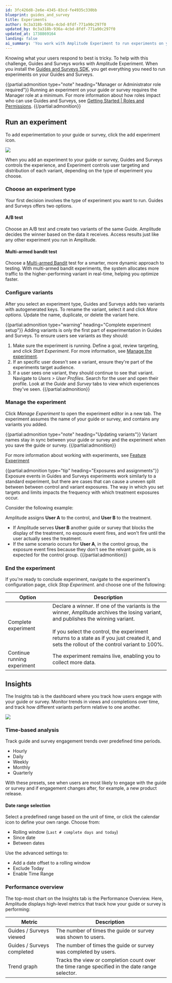 ```yaml
---
id: 3fc426d8-2e6e-4345-83cd-fe4935c330bb
blueprint: guides_and_survey
title: Experiments
author: 0c3a318b-936a-4cbd-8fdf-771a90c297f0
updated_by: 0c3a318b-936a-4cbd-8fdf-771a90c297f0
updated_at: 1738869164
landing: false
ai_summary: 'You work with Amplitude Experiment to run experiments on your Guides and Surveys. You can choose between A/B test and Multi-armed bandit test types. Amplitude helps you decide the winner based on the data it receives. You can configure variants, manage the experiment, and track user engagement through the Insights tab. The Performance Overview section provides high-level metrics on how your guide or survey is performing. Remember that a Manager role is required to run experiments on your Guides and Surveys.'
---
```

Knowing what your users respond to best is tricky. To help with this challenge, Guides and Surveys works with Amplitude Experiment. When you install the [Guides and Surveys SDK](/docs/guides-and-surveys/sdk), you get everything you need to run experiments on your Guides and Surveys.

{{partial:admonition type="note" heading="Manager or Administrator role required"}}
Running an experiment on your guide or survey requires the Manager role at a minimum. For more information about how roles impact who can use Guides and Surveys, see [Getting Started | Roles and Permissions](/docs/guides-and-surveys/get-started#roles-and-permissions).
{{/partial:admonition}}

## Run an experiment

To add experimentation to your guide or survey, click the add experiment icon. 

![](statamic://asset::help_center_conversions::guides-surveys/add-experiment.png)

When you add an experiment to your guide or survey, Guides and Surveys controls the experience, and Experiment controls user targeting and distribution of each variant, depending on the type of experiment you choose.

### Choose an experiment type

Your first decision involves the type of experiment you want to run. Guides and Surveys offers two options.

#### A/B test

Choose an A/B test and create two variants of the same Guide. Amplitude decides the winner based on the data it receives. Access results just like any other experiment you run in Amplitude.

#### Multi-armed bandit test

Choose a [Multi-armed Bandit](/docs/feature-experiment/workflow/multi-armed-bandit-experiments) test for a smarter, more dynamic approach to testing. With multi-armed bandit experiments, the system allocates more traffic to the higher-performing variant in real-time, helping you optimize faster.

### Configure variants

After you select an experiment type, Guides and Surveys adds two variants with autogenerated keys. To rename the variant, select it and click *More options*. Update the name, duplicate, or delete the variant here.

{{partial:admonition type="warning" heading="Complete experiment setup"}}
Adding variants is only the first part of experimentation in Guides and Surveys. To ensure users see variants as they should:

1. Make sure the experiment is running. Define a goal, review targeting, and click *Start Experiment*. For more information, see [Manage the experiment](#manage-the-experiment).
2. If an specific user doesn't see a variant, ensure they're part of the experiments target audience.
3. If a user sees one variant, they should continue to see that variant. Navigate to *Users > User Profiles*. Search for the user and open their profile. Look at the *Guide* and *Survey* tabs to view which experiences they've seen.
{{/partial:admonition}}

### Manage the experiment

Click *Manage Experiment* to open the experiment editor in a new tab. The experiment assumes the name of your guide or survey, and contains any variants you added.

{{partial:admonition type="note" heading="Updating variants"}}
Variant names stay in sync between your guide or survey and the experiment when you save the guide or survey.
{{/partial:admonition}}

For more information about working with experiments, see [Feature Experiment](/docs/feature-experiment)

{{partial:admonition type="tip" heading="Exposures and assignments"}}
Exposure events in Guides and Surveys experiments work similarly to a standard experiment, but there are cases that can cause a uneven split between between control and variant exposures. The way in which you set targets and limits impacts the frequency with which treatment exposures occur.

Consider the following example:

Amplitude assigns **User A** to the control, and **User B** to the treatment.

- If Amplitude serves **User B** another guide or survey that blocks the display of the treatment, no exposure event fires, and won't fire until the user actually sees the treatment.
- If the same scenario occurs for **User A**, in the control group, the exposure event fires because they don't see the relvant guide, as is expected for the control group.
{{/partial:admonition}}

### End the experiment

If you're ready to conclude experiment, navigate to the experiment's configuration page, click *Stop Experiment*. and choose one of the following:

| Option                      | Description                                                                                                                                                                                                                                                                                               |
| --------------------------- | --------------------------------------------------------------------------------------------------------------------------------------------------------------------------------------------------------------------------------------------------------------------------------------------------------- |
| Complete experiment         | Declare a winner. If one of the variants is the winner, Amplitude archives the losing variant, and publishes the winning variant.<br/><br/>If you select the control, the experiment returns to a state as if you just created it, and sets the rollout of the control variant to 100%.  |
| Continue running experiment | The experiment remains live, enabling you to collect more data.                                                                                                                                                                                                                                           |

## Insights

The Insights tab is the dashboard where you track how users engage with your guide or survey. Monitor trends in views and completions over time, and track how different variants perform relative to one another.

![](statamic://asset::help_center_conversions::guides-surveys/insights-tab.png)

### Time-based analysis

Track guide and survey engagement trends over predefined time periods.

* Hourly
* Daily
* Weekly
* Monthly
* Quarterly

With these presets, see when users are most likely to engage with the guide or survey and if engagement changes after, for example, a new product release.

#### Date range selection

Select a predefined range based on the unit of time, or click the calendar icon to define your own range. Choose from:

* Rolling window (`Last # complete days and today`)
* Since date
* Between dates

Use the advanced settings to:

* Add a date offset to a rolling window
* Exclude Today
* Enable Time Range

### Performance overview

The top-most chart on the Insights tab is the Performance Overview. Here, Amplitude displays high-level metrics that track how your guide or survey is performing:

| Metric                     | Description                                                                                   |
| -------------------------- | --------------------------------------------------------------------------------------------- |
| Guides / Surveys viewed    | The number of times the guide or survey was shown to users.                                   |
| Guides / Surveys completed | The number of times the guide or survey was completed by users.                               |
| Trend graph                | Tracks the view or completion count over the time range specified in the date range selector. |
